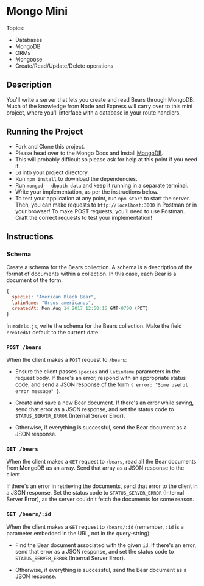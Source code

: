 # Mongo Mini
Topics:
  * Databases
  * MongoDB
  * ORMs
  * Mongoose
  * Create/Read/Update/Delete operations

## Description
You'll write a server that lets you create and read Bears through MongoDB. Much
of the knowledge from Node and Express will carry over to this mini project,
where you'll interface with a database in your route handlers.

## Running the Project
- Fork and Clone this project.
- Please head over to the Mongo Docs and Install [MongoDB](https://docs.mongodb.com/manual/installation/#tutorial-installation).
 - This will probably difficult so please ask for help at this point if you need it.
- `cd` into your project directory.
- Run `npm install` to download the dependencies.
- Run `mongod --dbpath data` and keep it running in a separate terminal.
- Write your implementation, as per the instructions below.
- To test your application at any point, run `npm start` to start the server.
  Then, you can make requests to `http://localhost:3000` in Postman or in your
  browser! To make POST requests, you'll need to use Postman. Craft the
  correct requests to test your implementation!

## Instructions
### Schema
Create a schema for the Bears collection. A schema is a description of the
format of documents within a collection. In this case, each Bear is a document
of the form:

```js
{
  species: "American Black Bear",
  latinName: "Ursus americanus",
  createdAt: Mon Aug 14 2017 12:50:16 GMT-0700 (PDT)
}
```

In `models.js`, write the schema for the Bears collection. Make the field
`createdAt` default to the current date.

### `POST /bears`
When the client makes a `POST` request to `/bears`:

- Ensure the client passes `species` and `latinName` parameters in the request
  body. If there's an error, respond with an appropriate status code, and send
  a JSON response of the form `{ error: "Some useful error message" }`.

- Create and save a new Bear document. If there's an error while saving, send
  that error as a JSON response, and set the status code to
  `STATUS_SERVER_ERROR` (Internal Server Error).

- Otherwise, if everything is successful, send the Bear document as a JSON
  response.

### `GET /bears`
When the client makes a `GET` request to `/bears`, read all the Bear documents
from MongoDB as an array. Send that array as a JSON response to the client.

If there's an error in retrieving the documents, send that error to the client
in a JSON response. Set the status code to `STATUS_SERVER_ERROR` (Internal
Server Error), as the server couldn't fetch the documents for some reason.

### `GET /bears/:id`
When the client makes a `GET` request to `/bears/:id` (remember, `:id` is a
parameter embedded in the URL, not in the query-string):

- Find the Bear document associated with the given `id`. If there's an error,
  send that error as a JSON response, and set the status code to
  `STATUS_SERVER_ERROR` (Internal Server Error).

- Otherwise, if everything is successful, send the Bear document as a JSON
  response.
